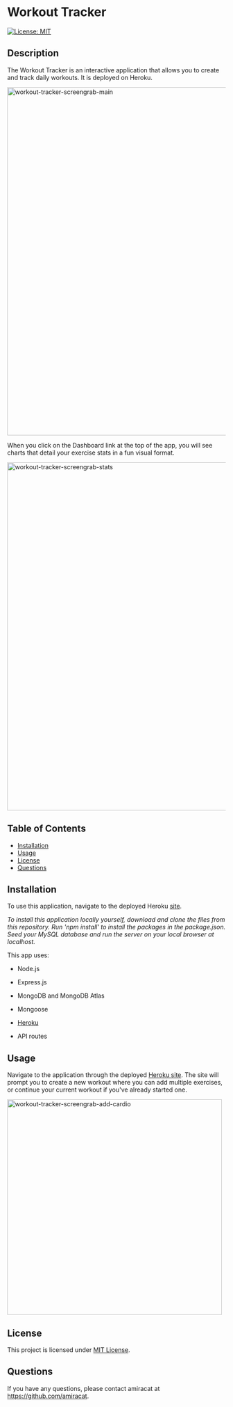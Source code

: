 
# Workout Tracker

[![License: MIT](https://img.shields.io/badge/License-MIT-yellow.svg)](https://opensource.org/licenses/MIT)

## Description
The Workout Tracker is an interactive application that allows you to create and track daily workouts. It is deployed on Heroku.
  
<img width="800" alt="workout-tracker-screengrab-main" src="https://user-images.githubusercontent.com/80497167/129945087-eb52c4c0-a3b3-46bc-850f-28dabcd5b532.png">

When you click on the Dashboard link at the top of the app, you will see charts that detail your exercise stats in a fun visual format.

<img width="800" alt="workout-tracker-screengrab-stats" src="https://user-images.githubusercontent.com/80497167/129945353-45a469ed-4fb6-4a29-a532-57e5c27d476a.png">

  
## Table of Contents
  
- [Installation](#installation)
- [Usage](#usage)
- [License](#license)
- [Questions](#questions)

## Installation 

To use this application, navigate to the deployed Heroku [site](https://workout-tracker-deluxe.herokuapp.com/).

*To install this application locally yourself, download and clone the files from this repository. Run 'npm install' to install the packages in the package.json. Seed your MySQL database and run the server on your local browser at localhost.*

  This app uses:
  
 *  Node.js
  
 *  Express.js
  
 *  MongoDB and MongoDB Atlas

 *  Mongoose
  
 *  [Heroku](https://workout-tracker-deluxe.herokuapp.com/)
  
 *  API routes
  
## Usage

Navigate to the application through the deployed [Heroku site](https://workout-tracker-deluxe.herokuapp.com/). The site will prompt you to create a new workout where you can add multiple exercises, or continue your current workout if you've already started one.  

<img width="495" alt="workout-tracker-screengrab-add-cardio" src="https://user-images.githubusercontent.com/80497167/129945170-ecdaba92-36c4-4ac0-b550-c0c6f03b5363.png">

  
  ## License
  
  This project is licensed under [MIT License](https://opensource.org/licenses/MIT).
  
  ## Questions

  If you have any questions, please contact amiracat at https://github.com/amiracat.
